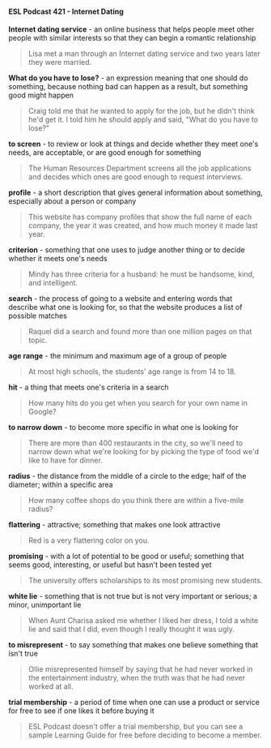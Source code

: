 #### ESL Podcast 421 - Internet Dating

**Internet dating service** - an online business that helps people meet other
people with similar interests so that they can begin a romantic relationship

> Lisa met a man through an Internet dating service and two years later they
were married.

**What do you have to lose?** - an expression meaning that one should do
something, because nothing bad can happen as a result, but something good
might happen

> Craig told me that he wanted to apply for the job, but he didn't think he'd get it.
I told him he should apply and said, "What do you have to lose?"

**to screen** - to review or look at things and decide whether they meet one's
needs, are acceptable, or are good enough for something

> The Human Resources Department screens all the job applications and
decides which ones are good enough to request interviews.

**profile** - a short description that gives general information about something,
especially about a person or company

> This website has company profiles that show the full name of each company,
the year it was created, and how much money it made last year.

**criterion** - something that one uses to judge another thing or to decide whether
it meets one's needs

> Mindy has three criteria for a husband: he must be handsome, kind, and
intelligent.

**search** - the process of going to a website and entering words that describe
what one is looking for, so that the website produces a list of possible matches

> Raquel did a search and found more than one million pages on that topic.

**age range** - the minimum and maximum age of a group of people

> At most high schools, the students' age range is from 14 to 18.

**hit** - a thing that meets one's criteria in a search

> How many hits do you get when you search for your own name in Google?

**to narrow down** - to become more specific in what one is looking for

> There are more than 400 restaurants in the city, so we'll need to narrow down
what we're looking for by picking the type of food we'd like to have for dinner.

**radius** - the distance from the middle of a circle to the edge; half of the diameter;
within a specific area

> How many coffee shops do you think there are within a five-mile radius?

**flattering** - attractive; something that makes one look attractive

> Red is a very flattering color on you.

**promising** - with a lot of potential to be good or useful; something that seems
good, interesting, or useful but hasn't been tested yet

> The university offers scholarships to its most promising new students.

**white lie** - something that is not true but is not very important or serious; a
minor, unimportant lie

> When Aunt Charisa asked me whether I liked her dress, I told a white lie and
said that I did, even though I really thought it was ugly.

**to misrepresent** - to say something that makes one believe something that isn't
true

> Ollie misrepresented himself by saying that he had never worked in the
entertainment industry, when the truth was that he had never worked at all.

**trial membership** - a period of time when one can use a product or service for
free to see if one likes it before buying it

> ESL Podcast doesn't offer a trial membership, but you can see a sample
Learning Guide for free before deciding to become a member.

